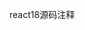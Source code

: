 react18源码注释
<!--   全局搜索查询  --* || 重点  可以搜索到对应的注释内容 -->
<!--  全局搜索查询   疑问   关于为什么这么写的一些自己的看法     -->
<!--   全局搜索查询    /. 一些重要的函数   -->
<!-- /?  提出的一些问题 -->






<!-- 关于服务器端渲染 -->
<!-- 
SSR 是 Server Side Rendering，服务端渲染，服务端返回渲染出的 html，浏览器解析 html 来构建页面。
其实这是一项很古老的技术，很早之前服务端就是通过 JSP、PHP 等模版引擎，渲染填充数据的模版，产生 html 返回的。只不过这时候没有组件的概念。
有了组件之后再做服务端渲染就不一样了，你需要基于这些组件来填充数据，渲染出 html 返回。
并且在浏览器渲染出 html 后，还要把它关联到对应的组件上，添加交互逻辑和管理之后的渲染。
这时候的 SSR 服务只能是 Node.js 了，因为要服务端也要执行 JS 逻辑，也就是渲染组件。
可以看到，同样的组件在服务端渲染了一次，在客户端渲染了一次，这种可以在双端渲染的方式，叫做同构渲染。
 -->
 <!-- 服务端渲染原理
 
 服务端渲染组件为 string，拼接成 html 返回，浏览器渲染出返回的 html，然后执行 hydrate，把渲染和已有的 html 标签关联。
  -->






  <!-- 可思考的问题？ 全局搜索 /? 关于节点标签名更换的问题? 
  当我们在对react进行数据化操作的时候， 仅仅是对状态进行了操作，那么如果在数据更新的时候，我们将标签的修改会发生什么？比如状态未改变之前<div>{state}</div> 状态改变之后<p>{state}<p>
  
   -->